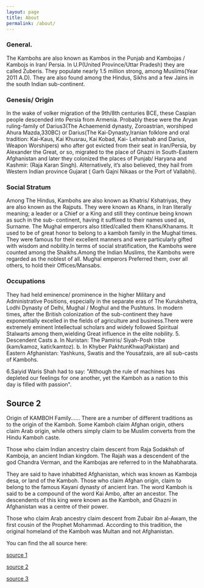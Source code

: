 ```yaml
---
layout: page
title: About
permalink: /about/
---
```


### General.

The Kambohs are also known as Kambos in the Punjab and Kambojas / Kambojs in Iran/ Persia. In U.P(United Province/Uttar Pradesh) they are called Zuberis. They populate nearly 1.5 million strong, among Muslims(Year 2011 A.D). They are also found among the Hindus, Sikhs and a few Jains in the south Indian sub-continent. 

### Genesis/ Origin

In the wake of volker migration of the 9th/8th centuries BCE, these Caspian people descended into Persia from Armenia. Probably these were the Aryan ruling-family of Darius3(The Achaemenid dynasty, Zoroastrian, worshiped Ahura Mazda,330BC) or Darius(The Kai-Dynasty,Iranian folklore and oral tradition: Kai-Kaus, Kai Khusrau, Kai Kobad, Kai- Lehrashab and Darius, Weapon Worshipers) who after got evicted from their seat in Iran/Persia, by Alexander the Great, or so, migrated to the place of Ghazni in South-Eastern Afghanistan and later they colonized the places of Punjab/ Haryana and Kashmir: (Raja Karan Singh). Alternatively, it’s also believed, they hail from Western Indian province Gujarat ( Garh Gajni Nikaas or the Port of Vallabhi).

### Social Stratum

Among The Hindus, Kambohs are also known as Khatris/ Kshatriyas, they are also known as the Rajputs. They were known as Khans, in Iran literally meaning; a leader or a Chief or a King and still they continue being known as such in the sub- continent, having it suffixed to their names used as, Surname. The Mughal emperors also titled/called them Khans/Khanams. It used to be of great honor to belong to a kamboh family in the Mughal times. They were famous for their excellent manners and were particularly gifted with wisdom and nobility.In terms of social stratification, the Kambohs were counted among the Shaikhs.Among the Indian Muslims, the Kambohs were regarded as the noblest of all. Mughal emperors Preferred them, over all others, to hold their Offices/Mansabs. 
 
### Occupations

They had held eminence/ prominence in the higher Military and Administrative Positions, especially in the separate eras of The Kurukshetra, Lodhi Dynasty of Delhi, Mughal / Moghul and the Pushtuns. In modern times, after the British colonization of the sub-continent they have exponentially excelled in the fields of agriculture and business.There were extremely eminent Intellectual scholars and widely followed Spiritual Stalwarts among them,wielding Great influence in the elite nobility. 5. Descendent Casts     a.    In Nuristan: The Pamiris/ Siyah-Posh tribe (kam/kamoz, katir/kamtoz).     b.    In Khyber PakhtunKhwa(Pakistan) and Eastern Afghanistan: Yashkuns, Swatis and the Yousafzais, are all sub-casts of Kambohs.
 
6.Saiyid Waris Shah had to say:    "Although the rule of machines has depleted our feelings for one another, yet the Kamboh as a nation to this day is filled with passion".

## Source 2

Origin of KAMBOH Family......
There are a number of different traditions as to the origin of the Kamboh. Some Kamboh claim Afghan origin, others claim Arab origin, while others simply claim to be Muslim converts from the Hindu Kamboh caste.

Those who claim Indian ancestry claim descent from Raja Sodakhsh of Kamboja, an ancient Indian kingdom. The Rajah was a descendent of the god Chandra Verman, and the Kambojas are referred to in the Mahabharata.

They are said to have inhabitted Afghanistan, which was known as Kamboja desa, or land of the Kamboh.
Those who claim Afghan origin, claim to belong to the famous Kayani dynasty of ancient Iran. The word Kamboh is said to be a compound of the word Kai Ambo, after an ancestor. The descendents of this king were known as the Kamboh, and Ghazni in Afghanistan was a centre of their power.

Those who claim Arab ancestry claim descent from Zubair ibn al-Awam, the first cousin of the Prophet Mohammad. According to this tradition, the original homeland of the Kamboh was Multan and not Afghanistan.


You can find the all source here:

[source 1](https://m.facebook.com/kambohmag/posts/history-of-kamboh-and-kamboj-must-share-it1-general-the-kambohs-are-also-known-a/514649555280027/)

[source 2](https://www.facebook.com/kambohfamilypakistan/posts/origin-of-kamboh-familythere-are-a-number-of-different-traditions-as-to-the-orig/555677454464955/)

[source 3](https://newpakhistorian.wordpress.com/tag/kamboh-caste/)
